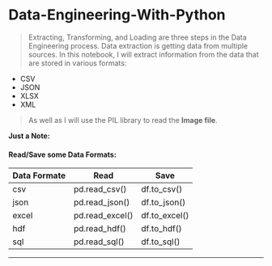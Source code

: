 # Data-Engineering-With-Python


>Extracting, Transforming, and Loading are three steps in the Data Engineering process.
Data extraction is getting data from multiple sources. In this notebook, I will extract information from the data that are stored in various formats:
- CSV
- JSON
- XLSX
- XML
 
 >As well as I will use the PIL library to read the **Image file**.

      
 **Just a Note:**

   #### Read/Save some Data Formats:
    

| Data Formate   |     Read    | Save | 
| --- |              ---       | --- |
| csv |           pd.read_csv()  | df.to_csv() |
| json|   pd.read_json() | df.to_json() |
| excel|   pd.read_excel() | df.to_excel() | 
| hdf |   pd.read_hdf() | df.to_hdf() |
| sql |   pd.read_sql() | df.to_sql() |
-------------------------------------------------------------------------------------------------------------

